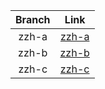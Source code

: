 | Branch| Link |
| :-: | :-: |
| zzh-a|[zzh-a](https://github.com/18310191011/20201109_test/tree/zzh-a) |
| zzh-b|[zzh-b](https://github.com/18310191011/20201109_test/tree/zzh-b) |
| zzh-c|[zzh-c](https://github.com/18310191011/20201109_test/tree/zzh-c) |
